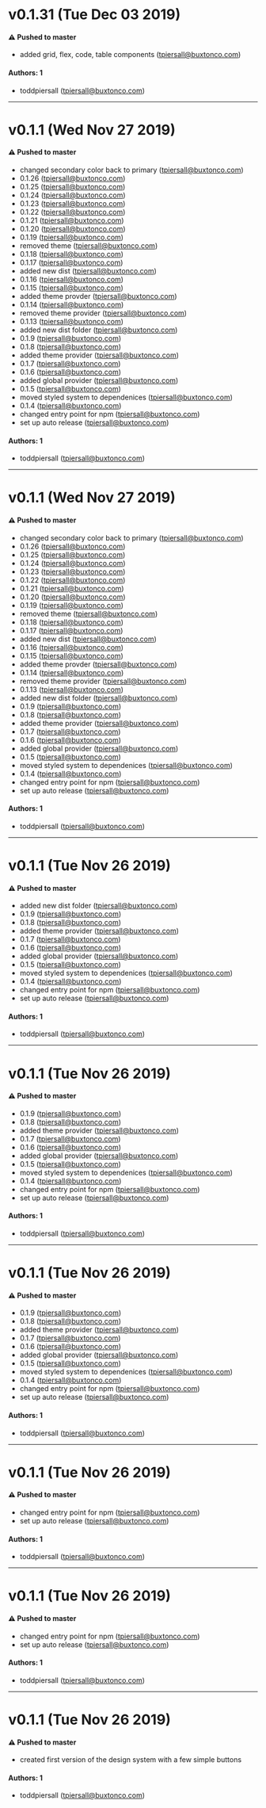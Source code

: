# v0.1.31 (Tue Dec 03 2019)

#### ⚠️  Pushed to master

- added grid, flex, code, table components  (tpiersall@buxtonco.com)

#### Authors: 1

- toddpiersall (tpiersall@buxtonco.com)

---

# v0.1.1 (Wed Nov 27 2019)

#### ⚠️  Pushed to master

- changed secondary color back to primary  (tpiersall@buxtonco.com)
- 0.1.26  (tpiersall@buxtonco.com)
- 0.1.25  (tpiersall@buxtonco.com)
- 0.1.24  (tpiersall@buxtonco.com)
- 0.1.23  (tpiersall@buxtonco.com)
- 0.1.22  (tpiersall@buxtonco.com)
- 0.1.21  (tpiersall@buxtonco.com)
- 0.1.20  (tpiersall@buxtonco.com)
- 0.1.19  (tpiersall@buxtonco.com)
- removed theme  (tpiersall@buxtonco.com)
- 0.1.18  (tpiersall@buxtonco.com)
- 0.1.17  (tpiersall@buxtonco.com)
- added new dist  (tpiersall@buxtonco.com)
- 0.1.16  (tpiersall@buxtonco.com)
- 0.1.15  (tpiersall@buxtonco.com)
- added theme provder  (tpiersall@buxtonco.com)
- 0.1.14  (tpiersall@buxtonco.com)
- removed theme provider  (tpiersall@buxtonco.com)
- 0.1.13  (tpiersall@buxtonco.com)
- added new dist folder  (tpiersall@buxtonco.com)
- 0.1.9  (tpiersall@buxtonco.com)
- 0.1.8  (tpiersall@buxtonco.com)
- added theme provider  (tpiersall@buxtonco.com)
- 0.1.7  (tpiersall@buxtonco.com)
- 0.1.6  (tpiersall@buxtonco.com)
- added global provider  (tpiersall@buxtonco.com)
- 0.1.5  (tpiersall@buxtonco.com)
- moved styled system to dependenices  (tpiersall@buxtonco.com)
- 0.1.4  (tpiersall@buxtonco.com)
- changed entry point for npm  (tpiersall@buxtonco.com)
- set up auto release  (tpiersall@buxtonco.com)

#### Authors: 1

- toddpiersall (tpiersall@buxtonco.com)

---

# v0.1.1 (Wed Nov 27 2019)

#### ⚠️  Pushed to master

- changed secondary color back to primary  (tpiersall@buxtonco.com)
- 0.1.26  (tpiersall@buxtonco.com)
- 0.1.25  (tpiersall@buxtonco.com)
- 0.1.24  (tpiersall@buxtonco.com)
- 0.1.23  (tpiersall@buxtonco.com)
- 0.1.22  (tpiersall@buxtonco.com)
- 0.1.21  (tpiersall@buxtonco.com)
- 0.1.20  (tpiersall@buxtonco.com)
- 0.1.19  (tpiersall@buxtonco.com)
- removed theme  (tpiersall@buxtonco.com)
- 0.1.18  (tpiersall@buxtonco.com)
- 0.1.17  (tpiersall@buxtonco.com)
- added new dist  (tpiersall@buxtonco.com)
- 0.1.16  (tpiersall@buxtonco.com)
- 0.1.15  (tpiersall@buxtonco.com)
- added theme provder  (tpiersall@buxtonco.com)
- 0.1.14  (tpiersall@buxtonco.com)
- removed theme provider  (tpiersall@buxtonco.com)
- 0.1.13  (tpiersall@buxtonco.com)
- added new dist folder  (tpiersall@buxtonco.com)
- 0.1.9  (tpiersall@buxtonco.com)
- 0.1.8  (tpiersall@buxtonco.com)
- added theme provider  (tpiersall@buxtonco.com)
- 0.1.7  (tpiersall@buxtonco.com)
- 0.1.6  (tpiersall@buxtonco.com)
- added global provider  (tpiersall@buxtonco.com)
- 0.1.5  (tpiersall@buxtonco.com)
- moved styled system to dependenices  (tpiersall@buxtonco.com)
- 0.1.4  (tpiersall@buxtonco.com)
- changed entry point for npm  (tpiersall@buxtonco.com)
- set up auto release  (tpiersall@buxtonco.com)

#### Authors: 1

- toddpiersall (tpiersall@buxtonco.com)

---

# v0.1.1 (Tue Nov 26 2019)

#### ⚠️  Pushed to master

- added new dist folder  (tpiersall@buxtonco.com)
- 0.1.9  (tpiersall@buxtonco.com)
- 0.1.8  (tpiersall@buxtonco.com)
- added theme provider  (tpiersall@buxtonco.com)
- 0.1.7  (tpiersall@buxtonco.com)
- 0.1.6  (tpiersall@buxtonco.com)
- added global provider  (tpiersall@buxtonco.com)
- 0.1.5  (tpiersall@buxtonco.com)
- moved styled system to dependenices  (tpiersall@buxtonco.com)
- 0.1.4  (tpiersall@buxtonco.com)
- changed entry point for npm  (tpiersall@buxtonco.com)
- set up auto release  (tpiersall@buxtonco.com)

#### Authors: 1

- toddpiersall (tpiersall@buxtonco.com)

---

# v0.1.1 (Tue Nov 26 2019)

#### ⚠️  Pushed to master

- 0.1.9  (tpiersall@buxtonco.com)
- 0.1.8  (tpiersall@buxtonco.com)
- added theme provider  (tpiersall@buxtonco.com)
- 0.1.7  (tpiersall@buxtonco.com)
- 0.1.6  (tpiersall@buxtonco.com)
- added global provider  (tpiersall@buxtonco.com)
- 0.1.5  (tpiersall@buxtonco.com)
- moved styled system to dependenices  (tpiersall@buxtonco.com)
- 0.1.4  (tpiersall@buxtonco.com)
- changed entry point for npm  (tpiersall@buxtonco.com)
- set up auto release  (tpiersall@buxtonco.com)

#### Authors: 1

- toddpiersall (tpiersall@buxtonco.com)

---

# v0.1.1 (Tue Nov 26 2019)

#### ⚠️  Pushed to master

- 0.1.9  (tpiersall@buxtonco.com)
- 0.1.8  (tpiersall@buxtonco.com)
- added theme provider  (tpiersall@buxtonco.com)
- 0.1.7  (tpiersall@buxtonco.com)
- 0.1.6  (tpiersall@buxtonco.com)
- added global provider  (tpiersall@buxtonco.com)
- 0.1.5  (tpiersall@buxtonco.com)
- moved styled system to dependenices  (tpiersall@buxtonco.com)
- 0.1.4  (tpiersall@buxtonco.com)
- changed entry point for npm  (tpiersall@buxtonco.com)
- set up auto release  (tpiersall@buxtonco.com)

#### Authors: 1

- toddpiersall (tpiersall@buxtonco.com)

---

# v0.1.1 (Tue Nov 26 2019)

#### ⚠️  Pushed to master

- changed entry point for npm  (tpiersall@buxtonco.com)
- set up auto release  (tpiersall@buxtonco.com)

#### Authors: 1

- toddpiersall (tpiersall@buxtonco.com)

---

# v0.1.1 (Tue Nov 26 2019)

#### ⚠️  Pushed to master

- changed entry point for npm  (tpiersall@buxtonco.com)
- set up auto release  (tpiersall@buxtonco.com)

#### Authors: 1

- toddpiersall (tpiersall@buxtonco.com)

---

# v0.1.1 (Tue Nov 26 2019)

#### ⚠️  Pushed to master

- created first version of the design system with a few simple buttons


#### Authors: 1

- toddpiersall (tpiersall@buxtonco.com)